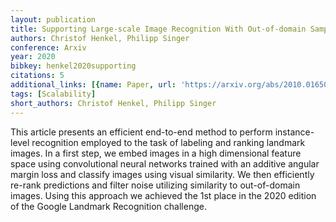 ```yaml
---
layout: publication
title: Supporting Large-scale Image Recognition With Out-of-domain Samples
authors: Christof Henkel, Philipp Singer
conference: Arxiv
year: 2020
bibkey: henkel2020supporting
citations: 5
additional_links: [{name: Paper, url: 'https://arxiv.org/abs/2010.01650'}]
tags: [Scalability]
short_authors: Christof Henkel, Philipp Singer
---
```

This article presents an efficient end-to-end method to perform
instance-level recognition employed to the task of labeling and ranking
landmark images. In a first step, we embed images in a high dimensional feature
space using convolutional neural networks trained with an additive angular
margin loss and classify images using visual similarity. We then efficiently
re-rank predictions and filter noise utilizing similarity to out-of-domain
images. Using this approach we achieved the 1st place in the 2020 edition of
the Google Landmark Recognition challenge.